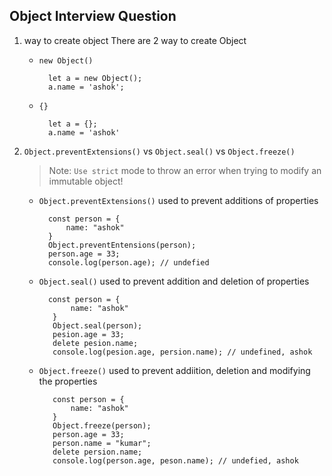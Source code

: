 ## Object Interview Question

1. way to create object
    There are 2 way to create Object
    - ```new Object()```
    
            let a = new Object();
            a.name = 'ashok';
            
    - ```{}```
    
            let a = {};
            a.name = 'ashok'
           

2. ```Object.preventExtensions()``` vs ```Object.seal()``` vs ```Object.freeze()```
    > Note: ```Use strict``` mode to throw an error when trying to modify an immutable object!
    - ```Object.preventExtensions()``` used to prevent additions of properties
    
            const person = {
                name: "ashok"
            }
            Object.preventEntensions(person);
            person.age = 33;
            console.log(person.age); // undefied
            
   - ```Object.seal()``` used to prevent addition and deletion of properties
   
           const person = {
                name: "ashok"
            }
            Object.seal(person);
            pesion.age = 33;
            delete pesion.name;
            console.log(pesion.age, persion.name); // undefined, ashok
           
   - ```Object.freeze()``` used to prevent addiition, deletion and modifying the properties
        
            const person = {
                name: "ashok"
            }
            Object.freeze(person);
            person.age = 33;
            person.name = "kumar";
            delete persion.name;
            console.log(person.age, peson.name); // undefied, ashok

